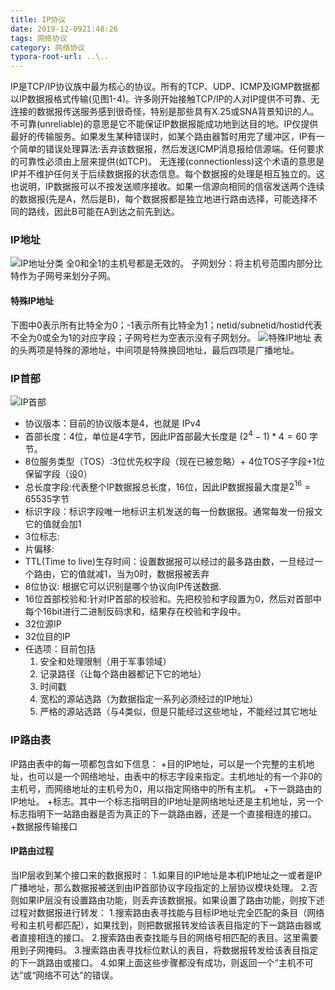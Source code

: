 ```yaml
---
title: IP协议
date: 2019-12-0921:48:26
tags: 网络协议
category: 网络协议
typora-root-url: ..\..
---
```


IP是TCP/IP协议族中最为核心的协议。所有的TCP、UDP、ICMP及IGMP数据都以IP数据报格式传输(见图1-4)。许多刚开始接触TCP/IP的人对IP提供不可靠、无连接的数据报传送服务感到很奇怪，特别是那些具有X.25或SNA背景知识的人。
不可靠(unreliable)的意思是它不能保证IP数据报能成功地到达目的地。IP仅提供最好的传输服务。如果发生某种错误时，如某个路由器暂时用完了缓冲区，IP有一个简单的错误处理算法:丢弃该数据报，然后发送ICMP消息报给信源端。任何要求的可靠性必须由上层来提供(如TCP)。
无连接(connectionless)这个术语的意思是IP并不维护任何关于后续数据报的状态信息。每个数据报的处理是相互独立的。这也说明，IP数据报可以不按发送顺序接收。如果一信源向相同的信宿发送两个连续的数据报(先是A，然后是B)，每个数据报都是独立地进行路由选择，可能选择不同的路线，因此B可能在A到达之前先到达。

### IP地址
![IP地址分类](/pics/ip-address.png)
全0和全1的主机号都是无效的。
子网划分：将主机号范围内部分比特作为子网号来划分子网。

#### 特殊IP地址
下图中0表示所有比特全为0；-1表示所有比特全为1；netid/subnetid/hostid代表不全为0或全为1的对应字段；子网号栏为空表示没有子网划分。
![特殊IP地址](/pics/special-ip.png)
表的头两项是特殊的源地址，中间项是特殊换回地址，最后四项是广播地址。

### IP首部
![IP首部](/pics/ip-header.png)
+ 协议版本：目前的协议版本是4，也就是 IPv4
+ 首部长度：4位，单位是4字节，因此IP首部最大长度是 $(2^4-1)*4=60$ 字节。
+ 8位服务类型（TOS）:3位优先权字段（现在已被忽略）+ 4位TOS子字段+1位保留字段（设0）
+ 总长度字段:代表整个IP数据报总长度，16位，因此IP数据报最大度是$2^{16}=65535$字节
+ 标识字段：标识字段唯一地标识主机发送的每一份数据报。通常每发一份报文它的值就会加1
+ 3位标志:
+ 片偏移:
+ TTL(Time to live)生存时间：设置数据报可以经过的最多路由数，一旦经过一个路由，它的值就减1，当为0时，数据报被丢弃
+ 8位协议: 根据它可以识别是哪个协议向IP传送数据.
+ 16位首部校验和:针对IP首部的校验和。先把校验和字段置为0，然后对首部中每个16bit进行二进制反码求和，结果存在校验和字段中。
+ 32位源IP
+ 32位目的IP
+ 任选项：目前包括
    1. 安全和处理限制（用于军事领域）
    2. 记录路径（让每个路由器都记下它的地址）
    3. 时间戳
    4. 宽松的源站选路（为数据指定一系列必须经过的IP地址）
    5. 严格的源站选路（与4类似，但是只能经过这些地址，不能经过其它地址

### IP路由表
IP路由表中的每一项都包含如下信息：
+目的IP地址，可以是一个完整的主机地址，也可以是一个网络地址，由表中的标志字段来指定。主机地址的有一个非0的主机号，而网络地址的主机号为0，用以指定网络中的所有主机。
+下一跳路由的IP地址。
+标志。其中一个标志指明目的IP地址是网络地址还是主机地址，另一个标志指明下一站路由器是否为真正的下一跳路由器，还是一个直接相连的接口。
+数据报传输接口

#### IP路由过程
当IP层收到某个接口来的数据报时：
1.如果目的IP地址是本机IP地址之一或者是IP广播地址，那么数据报被送到由IP首部协议字段指定的上层协议模块处理。
2.否则如果IP层没有设置路由功能，则丢弃该数据报。如果设置了路由功能，则按下述过程对数据报进行转发：
1.搜索路由表寻找能与目标IP地址完全匹配的条目（网络号和主机号都匹配），如果找到，则把数据报转发给该表目指定的下一跳路由器或者直接相连的接口。
2.搜索路由表查找能与目的网络号相匹配的表目。这里需要用到子网掩码。
3.搜索路由表寻找标位默认的表目，将数据报转发给该表目指定的下一跳路由或接口。
4.如果上面这些步骤都没有成功，则返回一个“主机不可达”或“网络不可达”的错误。